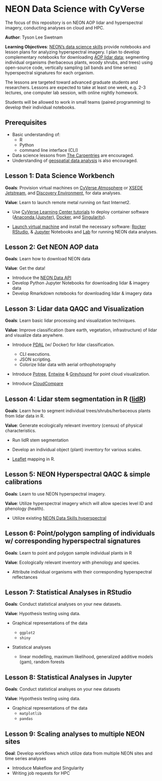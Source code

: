 # NEON Data Science with CyVerse

The focus of this repository is on NEON AOP lidar and hyperspectral imagery, conducting analyses on cloud and HPC.

**Author**: Tyson Lee Swetnam

**Learning Objectives**: [NEON’s data science skills](http://www.neonscience.org/opportunities/learning-opportunities/neon-data-skills) provide notebooks and lesson plans for analyzing hyperspectral imagery. I plan to develop complementary notebooks for downloading [AOP lidar data](http://www.neonscience.org/data-collection/airborne-remote-sensing); segmenting individual organisms (herbaceous plants, woody shrubs, and trees) using open-source code, vertically sampling (all bands and time series) hyperspectral signatures for each organism.

The lessons are targeted toward advanced graduate students and researchers. Lessons are expected to take at least one week, e.g. 2-3 lectures, one computer lab session, with online nightly homework.

Students will be allowed to work in small teams (paired programming) to develop their individual notebooks.

## Prerequisites

* Basic understanding of:
  * R 
  * Python 
  * command line interface (CLI)
* Data science lessons from [The Carpentries](https://software-carpentry.org/lessons/) are encouraged. 
* Understanding of [geospatial data analysis](http://www.datacarpentry.org/r-spatial-data-management-intro/) is also encouraged. 

## Lesson 1: Data Science Workbench

**Goals**: Provision virtual machines on [CyVerse Atmosphere](https://atmo.cyverse.org/application) or [XSEDE Jetstream](https://use.jetstream-cloud.org/application), and [Discovery Environment](https://de.cyverse.org/de/), for data analyses.

**Value**: Learn to launch remote metal running on fast Internet2.

* Use [CyVerse Learning Center tutorials](https://cyverse-ez-quickstart.readthedocs-hosted.com/en/latest/) to deploy container software ([Anaconda (Jupyter)](https://anaconda.org/anaconda/jupyter), [Docker](https://www.docker.com/), and [Singularity](http://singularity.lbl.gov/)).

* [Launch virtual machine](https://github.com/tyson-swetnam/SRER_NEON/wiki/Virtual-Machines-QuickStart) and install the necessary software: [Rocker RStudio](https://hub.docker.com/u/rocker/), & [Jupyter](http://jupyter.org/) Notebooks and [Lab](https://github.com/jupyterlab/jupyterlab) for running NEON data analyses.

## Lesson 2: Get NEON AOP data

**Goals**: Learn how to download NEON data

**Value**: Get the data!

* Introduce the [NEON Data API](https://github.com/NEONScience/neon-data-api)   
* Develop Python Jupyter Notebooks for downloading lidar & imagery data 
* Develop Rmarkdown notebooks for downloading lidar & imagery data

## Lesson 3: Lidar data QAQC and Visualization

**Goals**: Learn basic lidar processing and visualization techniques.

**Value**: Improve classification (bare earth, vegetation, infrastructure) of lidar and visualize data anywhere. 

* Introduce [PDAL](https://www.pdal.io/) (w/ Docker) for lidar classification. 
  * CLI executions.
  * JSON scripting.
  * Colorize lidar data with aerial orthophotography

* Introduce [Potree](http://www.potree.org/), [Entwine](https://entwine.io/) & [Greyhound](https://greyhound.io/) for point cloud visualization.

* Introduce [CloudCompare](http://www.danielgm.net/cc/)

## Lesson 4: Lidar stem segmentation in R ([lidR](https://github.com/Jean-Romain/lidR))

**Goals**: Learn how to segment individual trees/shrubs/herbaceous plants from lidar data in R.

**Value**: Generate ecologically relevant inventory (census) of physical characteristics.

* Run lidR stem segmentation

* Develop an individual object (plant) inventory for various scales.

* [Leaflet](https://rstudio.github.io/leaflet/) mapping in R.

## Lesson 5: NEON Hyperspectral QAQC & simple calibrations

**Goals**: Learn to use NEON hyperspectral imagery.

**Value**: Utilize hyperspectral imagery which will allow species level ID and phenology (health).

* Utilize existing [NEON Data Skills hyperspectral](http://neondataskills.org/hyperspectral-remote-sensing/)

## Lesson 6: Point/polygon sampling of individuals w/ corresponding hyperspectral signatures

**Goals**: Learn to point and polygon sample individual plants in R

**Value**: Ecologically relevant inventory with phenology and species.

* Attribute individual organisms with their corresponding hyperspectral reflectances

## Lesson 7: Statistical Analyses in RStudio

**Goals**: Conduct statistical analyses on your new datasets.

**Value**: Hypothesis testing using data.

* Graphical representations of the data 
  * `ggplot2`
  * `shiny`
  
* Statistical analyses
  * linear modelling, maximum likelihood, generalized additive models (gam), random forests

## Lesson 8: Statistical Analyses in Jupyter

**Goals**: Conduct statistical analsyes on your new datasets

**Value**: Hypothesis testing using data.

* Graphical representations of the data
  * `matplotlib`
  * `pandas`
  
## Lesson 9: Scaling analyses to multiple NEON sites

**Goal**: Develop workflows which utilize data from multiple NEON sites and time series analyses

* Introduce Makeflow and Singularity
* Writing job requests for HPC

